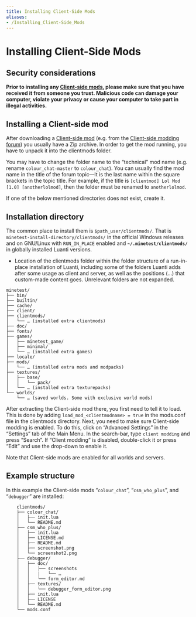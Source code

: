 ```yaml
---
title: Installing Client-Side Mods
aliases:
- /Installing_Client-Side_Mods
---
```


# Installing Client-Side Mods

Security considerations
-----------------------

**Prior to installing any [Client-side mods](https://wiki.luanti.org/Mods#Client-Side_Mods "Mods"), please make sure that you have received it from someone you trust. Malicious code can damage your computer, violate your privacy or cause your computer to take part in illegal activities.**

Installing a Client-side mod
----------------------------

After downloading a [Client-side mod](https://wiki.luanti.org/Mods#Client-Side_Mods "Mods") (e.g. from the [Client-side modding forum](https://forum.luanti.org/viewforum.php?f=53)) you usually have a Zip archive. In order to get the mod running, you have to unpack it into the clientmods folder.

You may have to change the folder name to the “technical” mod name (e.g. rename `colour_chat-master` to `colour_chat`). You can usually find the mod name in the title of the forum topic—It is the last name within the square brackets in the topic title. For example, if the title is `[clientmod] Lol Mod [1.0] [anotherlolmod]`, then the folder must be renamed to `anotherlolmod`.

If one of the below mentioned directories does not exist, create it.

Installation directory
----------------------

The common place to install them is `$path_user/clientmods/`. That is `minetest-install-directory/clientmods/` in the official Windows releases and on GNU/Linux with `RUN_IN_PLACE` enabled and **`~/.minetest/clientmods/`** in globally installed Luanti versions.

*   Location of the clientmods folder within the folder structure of a run-in-place installation of Luanti, including some of the folders Luanti adds after some usage as client and server, as well as the positions (…) that custom-made content goes. Unrelevant folders are not expanded.

```
minetest/
├── bin/
├── builtin/
├── cache/
├── client/
├── clientmods/
│   └── … (installed extra clientmods)
├── doc/
├── fonts/
├── games/
│   ├── minetest_game/
│   ├── minimal/
│   └── … (installed extra games)
├── locale/
├── mods/
│   └── … (installed extra mods and modpacks)
├── textures/
│   ├── base/
│   │   └── pack/
│   └── … (installed extra texturepacks)
└── worlds/
    └── … (saved worlds. Some with exclusive world mods)

```


After extracting the Client-side mod there, you first need to tell it to load. This is done by adding `load_mod_<clientmodname> = true` in the mods.conf file in the clientmods directory. Next, you need to make sure Client-side modding is enabled. To do this, click on “Advanced Settings” in the “Settings” tab of the Main Menu. In the search-bar, type `client modding` and press “Search”. If “Client modding” is disabled, double-click it or press “Edit” and use the drop-down to enable it.

Note that Client-side mods are enabled for all worlds and servers.

Example structure
-----------------

In this example the Client-side mods “`colour_chat`”, “`csm_who_plus`”, and “`debugger`” are installed:

```
    clientmods/
    ├── colour_chat/
    │   ├── init.lua
    │   └── README.md
    ├── csm_who_plus/
    │   ├── init.lua
    │   ├── LICENSE.md
    │   ├── README.md
    │   ├── screenshot.png
    │   └── screenshot2.png
    ├── debugger/
    │   ├── doc/
    │   │   ├── screenshots
    │   │   |   └── …
    │   │   └── form_editor.md
    │   ├── textures/
    │   │   └── debugger_form_editor.png
    │   ├── init.lua
    │   ├── LICENSE
    │   └── README.md
    └── mods.conf

```